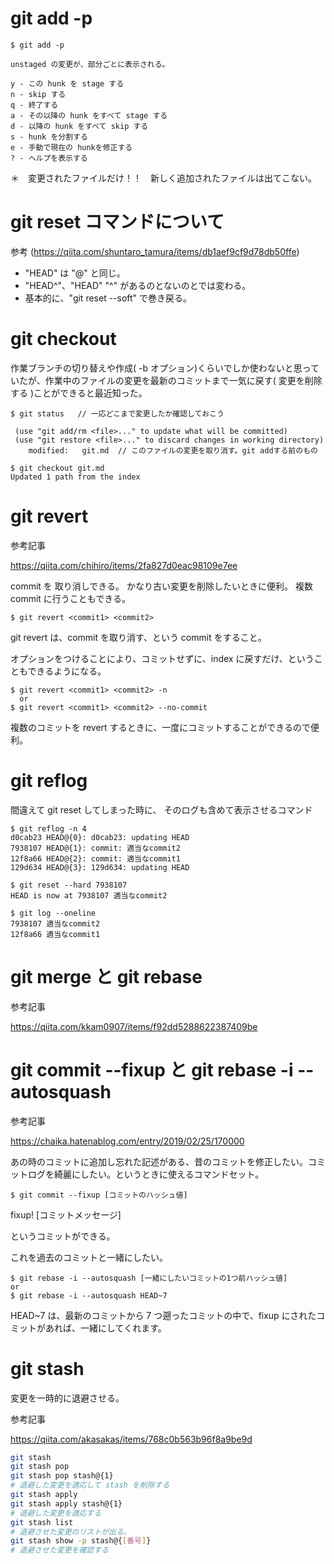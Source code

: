 # git add -p

```
$ git add -p

unstaged の変更が、部分ごとに表示される。

y - この hunk を stage する
n - skip する
q - 終了する
a - その以降の hunk をすべて stage する
d - 以降の hunk をすべて skip する
s - hunk を分割する
e - 手動で現在の hunkを修正する
? - ヘルプを表示する
```

＊　変更されたファイルだけ！！　新しく追加されたファイルは出てこない。

# git reset コマンドについて

参考 (https://qiita.com/shuntaro_tamura/items/db1aef9cf9d78db50ffe)

- "HEAD" は "@" と同じ。
- "HEAD^"、"HEAD" "^" があるのとないのとでは変わる。
- 基本的に、"git reset --soft" で巻き戻る。

# git checkout

作業ブランチの切り替えや作成( -b オプション)くらいでしか使わないと思っていたが、作業中のファイルの変更を最新のコミットまで一気に戻す( 変更を削除する )ことができると最近知った。

```
$ git status   // 一応どこまで変更したか確認しておこう

 (use "git add/rm <file>..." to update what will be committed)
 (use "git restore <file>..." to discard changes in working directory)
    modified:   git.md  // このファイルの変更を取り消す。git addする前のもの

$ git checkout git.md
Updated 1 path from the index
```

# git revert

参考記事

https://qiita.com/chihiro/items/2fa827d0eac98109e7ee

commit を 取り消しできる。
かなり古い変更を削除したいときに便利。
複数 commit に行うこともできる。

```
$ git revert <commit1> <commit2>
```

git revert は、commit を取り消す、という commit をすること。

オプションをつけることにより、コミットせずに、index に戻すだけ、ということもできるようになる。

```
$ git revert <commit1> <commit2> -n
  or
$ git revert <commit1> <commit2> --no-commit
```

複数のコミットを revert するときに、一度にコミットすることができるので便利。

# git reflog

間違えて git reset してしまった時に、 そのログも含めて表示させるコマンド

```terminal
$ git reflog -n 4
d0cab23 HEAD@{0}: d0cab23: updating HEAD
7938107 HEAD@{1}: commit: 適当なcommit2
12f8a66 HEAD@{2}: commit: 適当なcommit1
129d634 HEAD@{3}: 129d634: updating HEAD

$ git reset --hard 7938107
HEAD is now at 7938107 適当なcommit2

$ git log --oneline
7938107 適当なcommit2
12f8a66 適当なcommit1
```

# git merge と git rebase

参考記事

https://qiita.com/kkam0907/items/f92dd5288622387409be

# git commit --fixup と git rebase -i --autosquash

参考記事

https://chaika.hatenablog.com/entry/2019/02/25/170000

あの時のコミットに追加し忘れた記述がある、昔のコミットを修正したい。コミットログを綺麗にしたい。というときに使えるコマンドセット。

```terminal
$ git commit --fixup [コミットのハッシュ値]
```

fixup! [コミットメッセージ]

というコミットができる。

これを過去のコミットと一緒にしたい。

```terminal
$ git rebase -i --autosquash [一緒にしたいコミットの1つ前ハッシュ値]
or
$ git rebase -i --autosquash HEAD~7
```

HEAD~7 は、最新のコミットから 7 つ遡ったコミットの中で、fixup にされたコミットがあれば、一緒にしてくれます。

# git stash 

変更を一時的に退避させる。

参考記事

https://qiita.com/akasakas/items/768c0b563b96f8a9be9d

```sh
git stash
git stash pop
git stash pop stash@{1}
# 退避した変更を適応して stash を削除する
git stash apply
git stash apply stash@{1}
# 退避した変更を適応する
git stash list 
# 退避させた変更のリストが出る。
git stash show -p stash@{[番号]}
# 退避させた変更を確認する
```
